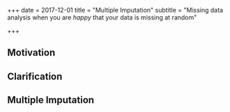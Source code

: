 +++
date = 2017-12-01
title = "Multiple Imputation"
subtitle = "Missing data analysis when you are *happy* that your data is missing at random"

+++

## Motivation



## Clarification



## Multiple Imputation



